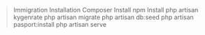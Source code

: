 >Immigration Installation
>Composer Install
>npm Install
>php artisan kygenrate
>php artisan migrate
>php artisan db:seed
>php artisan pasport:install
>php artisan serve